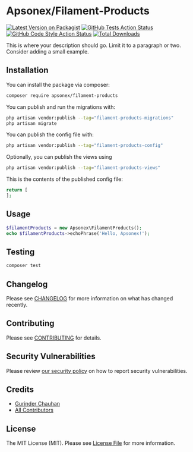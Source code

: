 # Apsonex/Filament-Products

[![Latest Version on Packagist](https://img.shields.io/packagist/v/apsonex/filament-products.svg?style=flat-square)](https://packagist.org/packages/apsonex/filament-products)
[![GitHub Tests Action Status](https://img.shields.io/github/actions/workflow/status/apsonex/filament-products/run-tests.yml?branch=main&label=tests&style=flat-square)](https://github.com/apsonex/filament-products/actions?query=workflow%3Arun-tests+branch%3Amain)
[![GitHub Code Style Action Status](https://img.shields.io/github/actions/workflow/status/apsonex/filament-products/fix-php-code-style-issues.yml?branch=main&label=code%20style&style=flat-square)](https://github.com/apsonex/filament-products/actions?query=workflow%3A"Fix+PHP+code+style+issues"+branch%3Amain)
[![Total Downloads](https://img.shields.io/packagist/dt/apsonex/filament-products.svg?style=flat-square)](https://packagist.org/packages/apsonex/filament-products)

This is where your description should go. Limit it to a paragraph or two. Consider adding a small example.

## Installation

You can install the package via composer:

```bash
composer require apsonex/filament-products
```

You can publish and run the migrations with:

```bash
php artisan vendor:publish --tag="filament-products-migrations"
php artisan migrate
```

You can publish the config file with:

```bash
php artisan vendor:publish --tag="filament-products-config"
```

Optionally, you can publish the views using

```bash
php artisan vendor:publish --tag="filament-products-views"
```

This is the contents of the published config file:

```php
return [
];
```

## Usage

```php
$filamentProducts = new Apsonex\FilamentProducts();
echo $filamentProducts->echoPhrase('Hello, Apsonex!');
```

## Testing

```bash
composer test
```

## Changelog

Please see [CHANGELOG](CHANGELOG.md) for more information on what has changed recently.

## Contributing

Please see [CONTRIBUTING](.github/CONTRIBUTING.md) for details.

## Security Vulnerabilities

Please review [our security policy](../../security/policy) on how to report security vulnerabilities.

## Credits

- [Gurinder Chauhan](https://github.com/apsonex)
- [All Contributors](../../contributors)

## License

The MIT License (MIT). Please see [License File](LICENSE.md) for more information.

